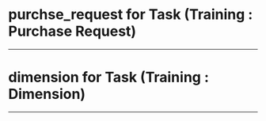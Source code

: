 # purchse_request for Task (Training : Purchase Request)

-----------------------

# dimension for Task (Training : Dimension)

-----------------------
